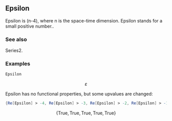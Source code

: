 ##  Epsilon 

Epsilon is (n-4), where n is the space-time dimension. Epsilon stands for a small positive number..

###  See also 

Series2.

###  Examples 

```mathematica
Epsilon
```

$$\varepsilon$$

Epsilon has no functional properties, but some upvalues are changed:

```mathematica
{Re[Epsilon] > -4, Re[Epsilon] > -3, Re[Epsilon] > -2, Re[Epsilon] > -1, Re[Epsilon] > 0}
```

$$\{\text{True},\text{True},\text{True},\text{True},\text{True}\}$$